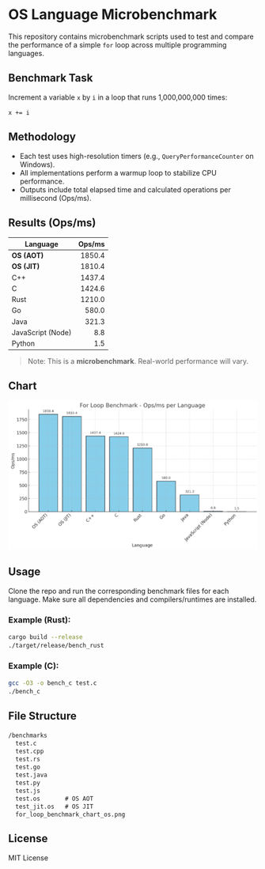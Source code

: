 # OS Language Microbenchmark

This repository contains microbenchmark scripts used to test and compare the performance of a simple `for` loop across multiple programming languages.

## Benchmark Task

Increment a variable `x` by `i` in a loop that runs 1,000,000,000 times:

```text
x += i
```

## Methodology

* Each test uses high-resolution timers (e.g., `QueryPerformanceCounter` on Windows).
* All implementations perform a warmup loop to stabilize CPU performance.
* Outputs include total elapsed time and calculated operations per millisecond (Ops/ms).

## Results (Ops/ms)

| Language          | Ops/ms |
| ----------------- | -----: |
| **OS (AOT)**      | 1850.4 |
| **OS (JIT)**      | 1810.4 |
| C++               | 1437.4 |
| C                 | 1424.6 |
| Rust              | 1210.0 |
| Go                |  580.0 |
| Java              |  321.3 |
| JavaScript (Node) |    8.8 |
| Python            |    1.5 |

> Note: This is a **microbenchmark**. Real-world performance will vary.

## Chart

![For Loop Benchmark Chart](benchmark_chart.png)

## Usage

Clone the repo and run the corresponding benchmark files for each language.
Make sure all dependencies and compilers/runtimes are installed.

### Example (Rust):

```bash
cargo build --release
./target/release/bench_rust
```

### Example (C):

```bash
gcc -O3 -o bench_c test.c
./bench_c
```

## File Structure

```
/benchmarks
  test.c
  test.cpp
  test.rs
  test.go
  test.java
  test.py
  test.js
  test.os       # OS AOT
  test_jit.os   # OS JIT
  for_loop_benchmark_chart_os.png
```

## License

MIT License
